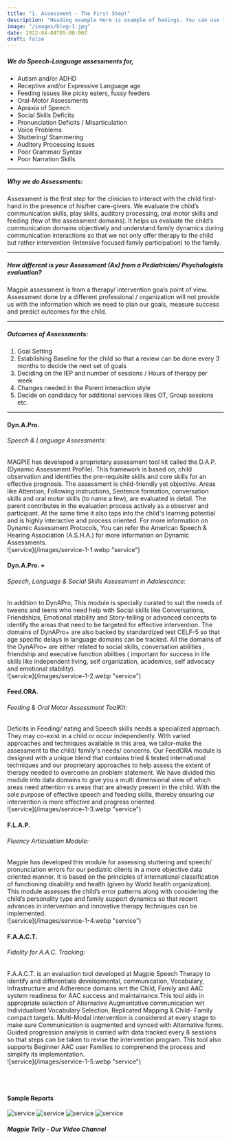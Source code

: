 ```yaml
---
title: "1. Assessment - The First Step!"
description: "Heading example Here is example of hedings. You can use this heading by following markdownify rules."
image: "/images/blog-1.jpg"
date: 2022-04-04T05:00:00Z
draft: false
---
```


##### We do Speech-Language assessments for,

- Autism and/or ADHD
- Receptive and/or Expressive Language age
- Feeding issues like picky eaters, fussy feeders
- Oral-Motor Assessments
- Apraxia of Speech
- Social Skills Deficits
- Pronunciation Deficits / Misarticulation
- Voice Problems
- Stuttering/ Stammering
- Auditory Processing Issues
- Poor Grammar/ Syntax
- Poor Narration Skills
---

##### Why we do Assessments: 

 Assessment is the first step for the clinician to interact with the child first-hand in the presence of his/her care-givers. We evaluate the child’s communication skills, play skills, auditory processing, oral motor skills and feeding (few of the assessment domains). It helps us evaluate the child’s communication domains objectively and understand family dynamics during communication interactions so that we not only offer therapy to the child but rather intervention (Intensive focused family participation) to the family.

---

##### How different is your Assessment (Ax) from a Pediatrician/ Psychologists evaluation? 

 Magpie assessment is from a therapy/ intervention goals point of view. Assessment done by a different professional / organization will not provide us with the information which we need to plan our goals, measure success and predict outcomes for the child.

---

##### Outcomes of Assessments:

1. Goal Setting
2. Establishing Baseline for the child  so that a review can be done every 3 months to decide the next set of goals 
3. Deciding on the IEP and number of sessions / Hours of therapy per week
4. Changes needed in the Parent interaction style 
5. Decide on candidacy for additional services likes OT, Group sessions etc.

---

#### Dyn.A.Pro.

###### Speech & Language Assessments:

<div class='flex'>
<div class='w-1/2'>MAGPIE has developed a proprietary assessment tool kit called the D.A.P. (Dynamic Assessment Profile). This framework is based on, child observation and identifies the pre-requisite skills and core skills for an effective prognosis. The assessment is child-friendly yet objective. Areas like Attention, Following instructions, Sentence formation, conversation skills and oral motor skills (to name a few), are evaluated in detail. The parent contributes in the evaluation process actively as a observer and participant. At the same time it also taps into the child's learning potential and is highly interactive and process oriented. For more information on Dynamic Assessment Protocols, You can refer the American Speech & Hearing Association (A.S.H.A.) for more information on Dynamic Assessments.</div>
  <div class=' w-1/2'>![service](/images/service-1-1.webp "service")</div>
</div>

#### Dyn.A.Pro. +

###### Speech, Language & Social Skills Assessment in Adolescence:

<div class='flex flex-row-reverse'>
<div class='w-1/2 pl-2'>In addition to DynAPro, This module is specially curated to suit the needs of tweens and teens who need help with Social skills like Conversations, Friendships, Emotional stability and Story-telling or advanced concepts to identify the areas that need to be targeted for effective intervention. The domains of DynAPro+ are also backed by standardized test CELF-5 so that age specific delays in language domains can be tracked.  All the domains of the DynAPro+ are either related to social skills, conversation abilities , friendship and executive function abilities ( important for success in life skills like independent living, self organization, academics, self advocacy and emotional stability).</div>
  <div class=' w-1/2'>![service](/images/service-1-2.webp "service")</div>
</div>

#### Feed.ORA.

###### Feeding & Oral Motor Assessment ToolKit:

<div class='flex'>
<div class='w-1/2'>Deficits in Feeding/ eating and Speech skills needs a specialized approach. They may co-exist in a child or occur independently. With varied approaches and techniques available in this area, we tailor-make the assessment to the child/ family's needs/ concerns. Our FeedORA module is designed with a unique blend that contains tried & tested international techniques and our proprietary approaches to help assess the extent of therapy needed to overcome an problem statement. We have divided this module into data domains to give you a multi dimensional view of which areas need attention vs areas that are already present in the child. With the sole purpose of effective speech and feeding skills,  thereby ensuring our intervention is more effective and progress oriented.</div>
  <div class=' w-1/2'>![service](/images/service-1-3.webp "service")</div>
</div>

#### F.L.A.P.

###### Fluency Articulation Module:

<div class='flex flex-row-reverse'>
<div class='w-1/2 pl-2'>Magpie has developed this module for assessing stuttering and speech/ pronunciation errors for our pediatric clients in a more objective data oriented manner. It is based on the principles of international classification of functioning disability and health (given by World health organization). This module assesses the child’s error patterns along with considering the child’s personality type and family support dynamics so that recent advances in intervention and innovative therapy techniques can be implemented.</div>
  <div class=' w-1/2'>![service](/images/service-1-4.webp "service")</div>
</div>

#### F.A.A.C.T.

###### Fidelity for A.A.C. Tracking:

<div class='flex'>
<div class='w-1/2'>F.A.A.C.T. is an evaluation tool developed at Magpie Speech Therapy to identify and differentiate developmental, communication, Vocabulary, Infrastructure and Adherence domains wrt the Child, Family and AAC system readiness for AAC success and maintainance.This tool aids in appropriate selection of Alternative Augmentative communication wrt Individualised Vocabulary Selection, Replicated Mapping & Child- Family compact targets. Multi-Modal intervention is considered at every stage to make sure Communication is augmented and synced with Alternative forms. Guided progression analysis is carried with data tracked every 8 sessions so that steps can be taken to revise the intervention program. This tool also supports Beginner AAC user Families to comprehend the process and simplify its implementation.</div>
  <div class='w-1/2'>![service](/images/service-1-5.webp "service")</div>
</div>

<br/> <br />

#### Sample Reports

![service](/images/service-assessment-1.webp "service")
![service](/images/service-assessment-3.webp "service")
![service](/images/service-assessment-2.webp "service")
![service](/images/service-assessment-4.webp "service")

##### Magpie Telly - Our Video Channel

<YoutubePlayer id="m-nxAjo639Q" title="YouTube Video" />

